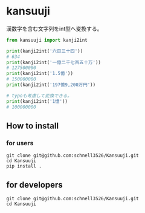 # kansuuji
漢数字を含む文字列をint型へ変換する。

```python
from kansuuji import kanji2int

print(kanji2int('六百三十四'))
# 634
print(kanji2int('一億二千七百五十万'))
# 127500000
print(kanji2int('1.5億'))
# 150000000
print(kanji2int('197億9,200万円'))

# typoも考慮して変換できる。
print(kanji2int('1憶'))
# 100000000
```

## How to install

### for users
```shell
git clone git@github.com:schnell3526/Kansuuji.git
cd Kansuuji
pip install .
```

## for developers
```shell
git clone git@github.com:schnell3526/Kansuuji.git
cd Kansuuji
```
